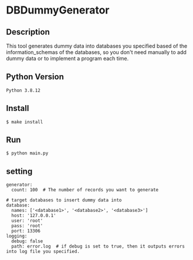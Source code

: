 # DBDummyGenerator
## Description
This tool generates dummy data into databases you specified based of the information_schemas of the databases,
so you don't need manually to add dummy data or to implement a program each time.

## Python Version
```
Python 3.8.12
```

## Install
```
$ make install
```

## Run
```
$ python main.py
```

## setting
```
generator:
  count: 100  # The number of records you want to generate

# target databases to insert dummy data into
database:
  names: ['<database1>', '<database2>', '<database3>']
  host: '127.0.0.1'
  user: 'root'
  pass: 'root'
  port: 13306
logging:
  debug: false
  path: error.log  # if debug is set to true, then it outputs errors into log file you specified.
```